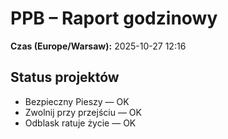 # PPB – Raport godzinowy
**Czas (Europe/Warsaw):** 2025-10-27 12:16

## Status projektów
- Bezpieczny Pieszy — OK
- Zwolnij przy przejściu — OK
- Odblask ratuje życie — OK


